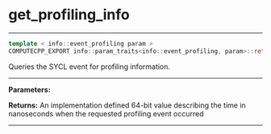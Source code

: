 # get_profiling_info

---

```cpp
template < info::event_profiling param >
COMPUTECPP_EXPORT info::param_traits<info::event_profiling, param>::return_type cl::sycl::event::get_profiling_info() const
```


Queries the SYCL event for profiling information. 


---
**Parameters:**

**Returns:** An implementation defined 64-bit value describing the time in nanoseconds when the requested profiling event occurred 

---
